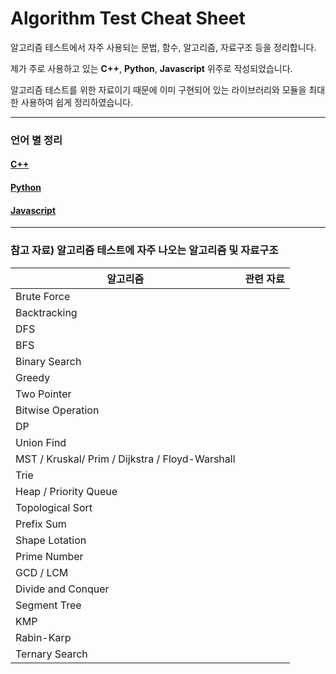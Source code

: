 # Algorithm Test Cheat Sheet
알고리즘 테스트에서 자주 사용되는 문법, 함수, 알고리즘, 자료구조 등을 정리합니다.

제가 주로 사용하고 있는 **C++**, **Python**, **Javascript** 위주로 작성되었습니다.

알고리즘 테스트를 위한 자료이기 때문에 이미 구현되어 있는 라이브러리와 모듈을 최대한 사용하여 쉽게  정리하였습니다.

---

### 언어 별 정리

#### [C++ ](./C++.md)

#### [Python](./Python.md)

#### [Javascript](./JS.md)

---

### 참고 자료) 알고리즘 테스트에 자주 나오는 알고리즘 및 자료구조

| 알고리즘                                        | 관련 자료 |
| ----------------------------------------------- | --------- |
| Brute Force                                     |           |
| Backtracking                                    |           |
| DFS                                             |           |
| BFS                                             |           |
| Binary Search                                   |           |
| Greedy                                          |           |
| Two Pointer                                     |           |
| Bitwise Operation                               |           |
| DP                                              |           |
| Union Find                                      |           |
| MST / Kruskal/ Prim / Dijkstra / Floyd-Warshall |           |
| Trie                                            |           |
| Heap / Priority Queue                           |           |
| Topological Sort                                |           |
| Prefix Sum                                      |           |
| Shape Lotation                                  |           |
| Prime Number                                    |           |
| GCD / LCM                                       |           |
| Divide and Conquer                              |           |
| Segment Tree                                    |           |
| KMP                                             |           |
| Rabin-Karp                                      |           |
| Ternary Search                                  |           |





